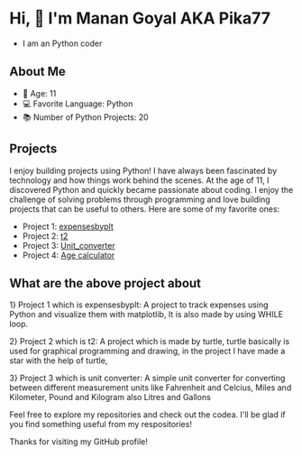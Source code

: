 # Hi, 👋 I'm Manan Goyal AKA Pika77
- I am an Python coder

## About Me
- 👦 Age: 11
- 💻 Favorite Language: Python
- 📚 Number of Python Projects: 20

## Projects
I enjoy building projects using Python! I have always been fascinated by technology and how things work behind the scenes. At the age of 11, I discovered Python and quickly became passionate about coding. I enjoy the challenge of solving problems through programming and love building projects that can be useful to others.                                         Here are some of my favorite ones:
- Project 1: [expensesbyplt](https://github.com/404Code-Crafter/Pika77)
- Project 2: [t2](https://github.com/404Code-Crafter/Pika77)
- Project 3: [Unit_converter](https://github.com/404Code-Crafter/Pika77)
- Project 4: [Age calculator](https://github.com/404Code-Crafter/Pika77)

## What are the above project about

 1} Project 1 which is expensesbyplt: A project to track expenses using Python and visualize them with matplotlib, It is also made by using WHILE loop.

 2} Project 2 which is t2: A project which is made by turtle, turtle basically is used for graphical programming and drawing, in the project I have made a star with the help of turtle,

 3} Project 3 which is unit converter: A simple unit converter for converting between different measurement units like Fahrenheit and Celcius, Miles and Kilometer, Pound and Kilogram also Litres and Gallons
  
Feel free to explore my repositories and check out the codea. I'll be glad if you find something useful from my respositories!

Thanks for visiting my GitHub profile!
